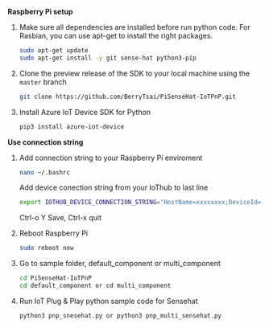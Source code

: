 


**Raspberry Pi setup**
1. Make sure all dependencies are installed before run python code. For Rasbian, you can use apt-get to install the right packages.
    ```bash
    sudo apt-get update
    sudo apt-get install -y git sense-hat python3-pip
    ```

1. Clone the preview release of the SDK to your local machine using the `master` branch
    ```bash
    git clone https://github.com/BerryTsai/PiSenseHat-IoTPnP.git
    ```
   
1. Install Azure IoT Device SDK for Python
    ```bash
    pip3 install azure-iot-device
    ``` 
   
**Use connection string** 
1. Add connection string to your Raspberry Pi enviroment 
    ```bash
    nano ~/.bashrc
    ```
   Add device conection string from your IoThub to last line
   ```bash
   export IOTHUB_DEVICE_CONNECTION_STRING="HostName=xxxxxxxx;DeviceId=xxxxxxxxx;SharedAccessKey=xxxxxxxxxxxxxxxxxxxxxxxxxxx"
   ```
   Ctrl-o Y Save,
   Ctrl-x quit

1. Reboot Raspberry Pi  
    ```bash
    sudo reboot now
    ```   
   
1. Go to sample folder,  default_component or multi_component
    ```bash
    cd PiSenseHat-IoTPnP
    cd default_component or cd multi_component
    ```

1. Run IoT Plug & Play python sample code for Sensehat 
    ```bash
    python3 pnp_snesehat.py or python3 pnp_multi_sensehat.py
    ```  

